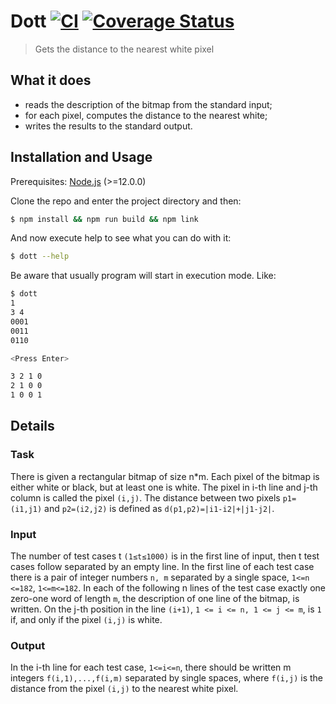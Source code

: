 # Dott [![CI](https://github.com/markelog/dott/actions/workflows/nodejs.yml/badge.svg)](https://github.com/markelog/dott/actions/workflows/nodejs.yml) [![Coverage Status](https://coveralls.io/repos/github/markelog/dott/badge.svg?branch=main)](https://coveralls.io/github/markelog/dott?branch=main)


> Gets the distance to the nearest white pixel

## What it does

- reads the description of the bitmap from the standard input;
- for each pixel, computes the distance to the nearest white;
- writes the results to the standard output.

## Installation and Usage

Prerequisites: [Node.js](https://nodejs.org/en/
) (>=12.0.0)

Clone the repo and enter the project directory and then:
```bash
$ npm install && npm run build && npm link
```

And now execute help to see what you can do with it:

```bash
$ dott --help
```

Be aware that usually program will start in execution mode. Like:

```bash
$ dott
1
3 4
0001
0011
0110

<Press Enter>

3 2 1 0
2 1 0 0
1 0 0 1
```

## Details

### Task

There is given a rectangular bitmap of size n\*m. Each pixel of the bitmap is either white or
black, but at least one is white. The pixel in i-th line and j-th column is called the pixel `(i,j)`. The
distance between two pixels `p1=(i1,j1)` and `p2=(i2,j2)` is defined as `d(p1,p2)=|i1-i2|+|j1-j2|`.

### Input

The number of test cases t `(1≤t≤1000)` is in the first line of input, then t test cases follow
separated by an empty line. In the first line of each test case there is a pair of integer numbers
`n, m` separated by a single space, `1<=n <=182`, `1<=m<=182`. In each of the following n lines of
the test case exactly one zero-one word of length `m`, the description of one line of the bitmap, is
written. On the j-th position in the line `(i+1)`, `1 <= i <= n, 1 <= j <= m`, is `1` if, and only if the pixel
`(i,j)` is white.

### Output

In the i-th line for each test case, `1<=i<=n`, there should be written m integers `f(i,1),...,f(i,m)`
separated by single spaces, where `f(i,j)` is the distance from the pixel `(i,j)` to the nearest white
pixel.
